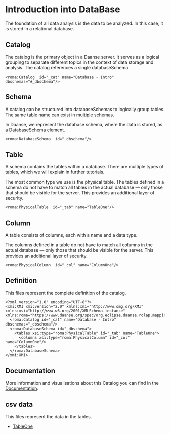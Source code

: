 # Introduction into DataBase

The foundation of all data analysis is the data to be analyzed.
In this case, it is stored in a relational database.


## Catalog

The catalog is the primary object in a Daanse server. It serves as a logical grouping to separate different topics in the context of data storage and analysis. The catalog references a single databaseSchema.


```xmi
<roma:Catalog  id="_cat" name="Database - Intro" dbschemas="#_dbschema"/>

```

## Schema

A catalog can be structured into databaseSchemas to logically group tables. The same table name can exist in multiple schemas.

In Daanse, we represent the database schema, where the data is stored, as a DatabaseSchema element.


```xmi
<roma:DatabaseSchema  id="_dbschema"/>

```

## Table

A schema contains the tables within a database. There are multiple types of tables, which we will explain in further tutorials.

The most common type we use is the physical table. The tables defined in a schema do not have to match all tables in the actual database — only those that should be visible for the server. This provides an additional layer of security.


```xmi
<roma:PhysicalTable  id="_tab" name="TableOne"/>

```

## Column

A table consists of columns, each with a name and a data type.

The columns defined in a table do not have to match all columns in the actual database — only those that should be visible for the server. This provides an additional layer of security.


```xmi
<roma:PhysicalColumn  id="_col" name="ColumnOne"/>

```


## Definition

This files represent the complete definition of the catalog.

```xmi
<?xml version="1.0" encoding="UTF-8"?>
<xmi:XMI xmi:version="2.0" xmlns:xmi="http://www.omg.org/XMI" xmlns:xsi="http://www.w3.org/2001/XMLSchema-instance" xmlns:roma="https://www.daanse.org/spec/org.eclipse.daanse.rolap.mapping">
  <roma:Catalog id="_cat" name="Database - Intro" dbschemas="_dbschema"/>
  <roma:DatabaseSchema id="_dbschema">
    <tables xsi:type="roma:PhysicalTable" id="_tab" name="TableOne">
      <columns xsi:type="roma:PhysicalColumn" id="_col" name="ColumnOne"/>
    </tables>
  </roma:DatabaseSchema>
</xmi:XMI>

```
## Documentation

More information and visualisations about this Catalog you can find in the [Documentation](./DOCUMENTATION.MD).

## csv data


This files represent the data in the tables.

- [TableOne](./data/TableOne.csv)

